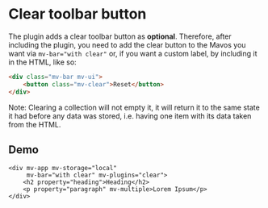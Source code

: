 # Clear toolbar button

The plugin adds a clear toolbar button as **optional**.
Therefore, after including the plugin, you need to add the clear button to the Mavos you want via `mv-bar="with clear"` or, if you want a custom label, by including it in the HTML, like so:

```html
<div class="mv-bar mv-ui">
	<button class="mv-clear">Reset</button>
</div>
```

Note: Clearing a collection will not empty it, it will return it to the same state it had before any data was stored, i.e. having one item with its data taken from the HTML.

## Demo

```markup
<div mv-app mv-storage="local"
     mv-bar="with clear" mv-plugins="clear">
	<h2 property="heading">Heading</h2>
	<p property="paragraph" mv-multiple>Lorem Ipsum</p>
</div>
```
